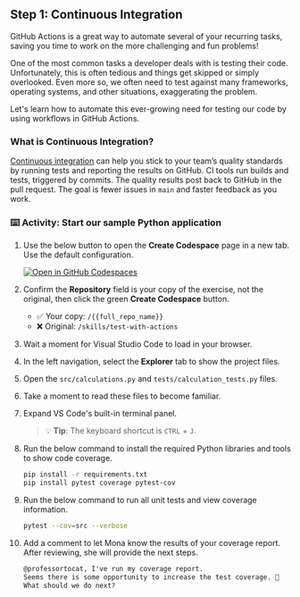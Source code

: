 ## Step 1: Continuous Integration

GitHub Actions is a great way to automate several of your recurring tasks, saving you time to work on the more challenging and fun problems!

One of the most common tasks a developer deals with is testing their code. Unfortunately, this is often tedious and things get skipped or simply overlooked. Even more so, we often need to test against many frameworks, operating systems, and other situations, exaggerating the problem.

Let's learn how to automate this ever-growing need for testing our code by using workflows in GitHub Actions.

### What is Continuous Integration?

[Continuous integration](https://en.wikipedia.org/wiki/Continuous_integration) can help you stick to your team’s quality standards by running tests and reporting the results on GitHub. CI tools run builds and tests, triggered by commits. The quality results post back to GitHub in the pull request. The goal is fewer issues in `main` and faster feedback as you work.

### ⌨️ Activity: Start our sample Python application

1. Use the below button to open the **Create Codespace** page in a new tab. Use the default configuration.

   [![Open in GitHub Codespaces](https://github.com/codespaces/badge.svg)](https://codespaces.new/{{full_repo_name}}?quickstart=1)

1. Confirm the **Repository** field is your copy of the exercise, not the original, then click the green **Create Codespace** button.

   - ✅ Your copy: `/{{full_repo_name}}`
   - ❌ Original: `/skills/test-with-actions`

1. Wait a moment for Visual Studio Code to load in your browser.

1. In the left navigation, select the **Explorer** tab to show the project files.

1. Open the `src/calculations.py` and `tests/calculation_tests.py` files.

1. Take a moment to read these files to become familiar.

1. Expand VS Code's built-in terminal panel.

   > 💡 **Tip**: The keyboard shortcut is `CTRL` + `J`.

1. Run the below command to install the required Python libraries and tools to show code coverage.

   ```bash
   pip install -r requirements.txt
   pip install pytest coverage pytest-cov
   ```

1. Run the below command to run all unit tests and view coverage information.

   ```bash
   pytest --cov=src --verbose
   ```

1. Add a comment to let Mona know the results of your coverage report. After reviewing, she will provide the next steps.

   ```md
   @professortocat, I've run my coverage report.
   Seems there is some opportunity to increase the test coverage. 🧐
   What should we do next?
   ```
